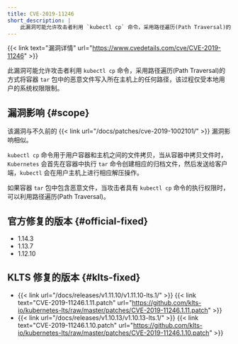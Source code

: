 ```yaml
---
title: CVE-2019-11246
short_description: |
    此漏洞可能允许攻击者利用 `kubectl cp` 命令，采用路径遍历(Path Traversal)的方式将容器 `tar` 包中的恶意文件写入所在主机上的任何路径，该过程仅受本地用户的系统权限限制。
---
```


{{< link text="漏洞详情" url="https://www.cvedetails.com/cve/CVE-2019-11246" >}}

此漏洞可能允许攻击者利用 `kubectl cp` 命令，采用路径遍历(Path Traversal)的方式将容器 `tar` 包中的恶意文件写入所在主机上的任何路径，该过程仅受本地用户的系统权限限制。

## 漏洞影响 {#scope}

该漏洞与不久前的 {{< link url="/docs/patches/cve-2019-1002101/" >}} 漏洞影响相似。

`kubectl cp` 命令用于用户容器和主机之间的文件拷贝，当从容器中拷贝文件时，`Kubernetes` 会首先在容器中执行 `tar` 命令创建相应的归档文件，然后发送给客户端，`kubectl` 会在用户主机上进行相应解压操作。

如果容器 `tar` 包中包含恶意文件，当攻击者具有 `kubectl cp` 命令的执行权限时，可以利用路径遍历(Path Traversal)。

## 官方修复的版本 {#official-fixed}

- 1.14.3
- 1.13.7
- 1.12.10

## KLTS 修复的版本 {#klts-fixed}

- {{< link url="/docs/releases/v1.11.10/v1.11.10-lts.1/" >}} {{< link text="CVE-2019-11246.1.11.patch" url="https://github.com/klts-io/kubernetes-lts/raw/master/patches/CVE-2019-11246.1.11.patch" >}}
- {{< link url="/docs/releases/v1.10.13/v1.10.13-lts.1/" >}} {{< link text="CVE-2019-11246.1.10.patch" url="https://github.com/klts-io/kubernetes-lts/raw/master/patches/CVE-2019-11246.1.10.patch" >}}
